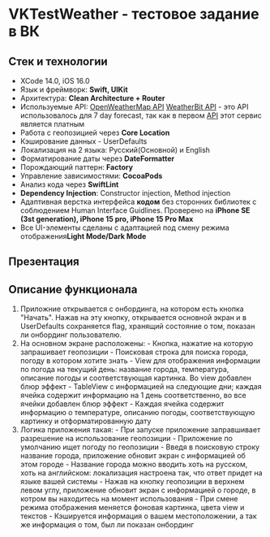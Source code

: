 # VKTestWeather - тестовое задание в ВК
    
## Стек и технологии
- XCode 14.0, iOS 16.0
- Язык и фреймворк: **Swift, UIKit**
- Архитектура: **Clean Architecture + Router**
- Используемые API:
    [OpenWeatherMap API](https://openweathermap.org/)
    [WeatherBit API](https://www.weatherbit.io/) - это API использовалось для 7 day forecast, так как в первом [API](https://openweathermap.org/) этот сервис является платным
- Работа с геопозицией через **Core Location**
- Кэширование данных - UserDefaults
- Локализация на 2 языка: Русский(Основной) и English
- Форматирование даты через **DateFormatter**
- Порождающий паттерн: **Factory**
- Управление зависимостями: **CocoaPods**
- Анализ кода через **SwiftLint**
- **Dependency Injection**: Constructor injection, Method injection
- Адаптивная верстка интерфейса **кодом** без сторонних библиотек с соблюдением  Human Interface Guidlines. Проверено на **iPhone SE (3st generation), iPhone 15 pro, iPhone 15 Pro Max**
- Все  UI-элементы сделаны с адаптацией под смену режима отображения**Light Mode/Dark Mode**

## Презентация

## Описание функционала
1.  Приложние открывается с онбординга, на котором есть кнопка "Начать". Нажав на эту кнопку, открывается основной экран и в UserDefaults сохраняется flag, хранящий состояние о том, показан ли онбординг пользователю.
2.  На основном экране расположены:
        - Кнопка, нажатие на которую запрашивает геопозиции
        - Поисковая строка для поиска города, погоду в котором хотите знать
        - View для отображения информации по погода на текущий день: название города, температура, описание погоды и соответствующая картинка. Во view добавлен блюр эффект
        - TableView c информацией на следующие дни; каждая ячейка содержит информацию на 1 день соответственно, во все ячейки добавлен блюр эффект
        - Каждая ячейка содержит информацию о температуре, описанию погоды, соответствующую картинку и отформатированную дату
3.  Логика приложения такая:
        - При запуске приложение заправшивает разрешение на использование геопозиции
        - Приложение по умолчанию ищет погоду по геопозиции
        - Введя в поисковую строку название города, приложение обновит экран с информацией об этом городе
        - Название города можно вводить хоть на русском, хоть на английском: локализация настроена так, что ответ придет на языке вашей системы
        - Нажав на кнопку геопозиции в верхнем левом углу, приложение обновит экран с информацией о городе, в котром вы находитесь на момент использования
        - При смене режима отображения меняется фоновая картинка, цвета view и текстов
        - Кэшируется информация о вашем местоположении, а так же информация о том, был ли показан онбординг
        
